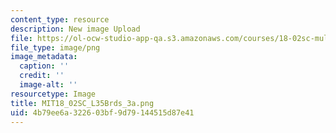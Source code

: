 ```yaml
---
content_type: resource
description: New image Upload
file: https://ol-ocw-studio-app-qa.s3.amazonaws.com/courses/18-02sc-multivariable-calculus-fall-2010/4b79ee6a322603bf9d79144515d87e41_MIT18_02SC_L35Brds_3a.png
file_type: image/png
image_metadata:
  caption: ''
  credit: ''
  image-alt: ''
resourcetype: Image
title: MIT18_02SC_L35Brds_3a.png
uid: 4b79ee6a-3226-03bf-9d79-144515d87e41
---
```

